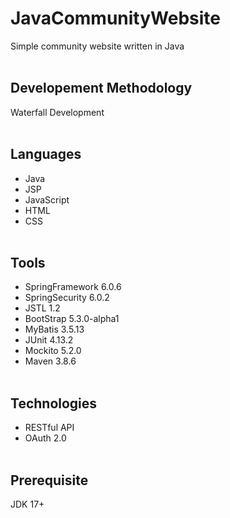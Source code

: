 # JavaCommunityWebsite

Simple community website written in Java
<br><br>

## Developement Methodology
Waterfall Development
<br><br>

## Languages
* Java
* JSP
* JavaScript
* HTML
* CSS
<br><br>

## Tools
* SpringFramework 6.0.6
* SpringSecurity 6.0.2
* JSTL 1.2
* BootStrap 5.3.0-alpha1
* MyBatis 3.5.13
* JUnit 4.13.2
* Mockito 5.2.0
* Maven 3.8.6
<br><br>

## Technologies
* RESTful API
* OAuth 2.0
<br><br>

## Prerequisite
JDK 17+
<br><br>
